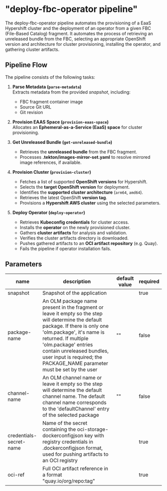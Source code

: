 # "deploy-fbc-operator pipeline"
The deploy-fbc-operator pipeline automates the provisioning of a EaaS Hypershift cluster and the deployment of an operator from a given FBC (File-Based Catalog) fragment. It automates the process of retrieving an unreleased bundle from the FBC, selecting an appropriate OpenShift version and architecture for cluster provisioning, installing the operator, and gathering cluster artifacts.

## Pipeline Flow
The pipeline consists of the following tasks:

1. **Parse Metadata (`parse-metadata`)**  
   Extracts metadata from the provided *snapshot*, including:
     * FBC fragment container image
     * Source Git URL
     * Git revision

2. **Provision EAAS Space (`provision-eaas-space`)**  
   Allocates an **Ephemeral-as-a-Service (EaaS) space** for cluster provisioning.

3. **Get Unreleased Bundle (`get-unreleased-bundle`)**
   - Retrieves the **unreleased bundle** from the FBC fragment.
   - Processes **.tekton/images-mirror-set.yaml** to resolve mirrored image references, if available.

4. **Provision Cluster (`provision-cluster`)**  
   - Fetches a list of supported **OpenShift versions** for Hypershift.
   - Selects the **target OpenShift version** for deployment.
   - Identifies the **supported cluster architecture** (`arm64`, `amd64`).
   - Retrieves the latest OpenShift **version tag**.
   - Provisions a **Hypershift AWS cluster** using the selected parameters.

5. **Deploy Operator (`deploy-operator`)**  
   - Retrieves **Kubeconfig credentials** for cluster access.
   - Installs the **operator** on the newly provisioned cluster.
   - Gathers **cluster artifacts** for analysis and validation.
   - Verifies the cluster artifacts directory is downloaded.
   - Pushes gathered artifacts to an **OCI artifact repository** (e.g. Quay).
   - Fails the pipeline if operator installation fails.


## Parameters
|name|description|default value|required|
|---|---|---|---|
|snapshot| Snapshot of the application|| true|
|package-name| An OLM package name present in the fragment or leave it empty so the step will determine the default package. If there is only one 'olm.package', it's name is returned. If multiple 'olm.package' entries contain unreleased bundles, user input is required; the PACKAGE_NAME parameter must be set by the user| ""| false|
|channel-name| An OLM channel name or leave it empty so the step will determine the default channel name. The default channel name corresponds to the 'defaultChannel' entry of the selected package| ""| false|
|credentials-secret-name| Name of the secret containing the oci-storage-dockerconfigjson key with registry credentials in .dockerconfigjson format, used for pushing artifacts to an OCI registry|| true|
|oci-ref| Full OCI artifact reference in a format "quay.io/org/repo:tag"|| true|
